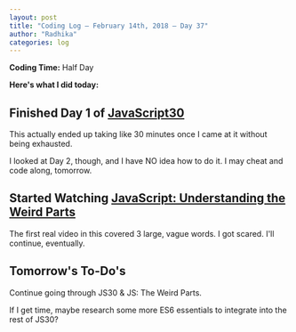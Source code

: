 ```yaml
---
layout: post
title: "Coding Log — February 14th, 2018 — Day 37"
author: "Radhika"
categories: log
---
```


**Coding Time:** Half Day

**Here's what I did today:**

## Finished Day 1 of [JavaScript30](http://github.com/rmorabia/JavaScript30)
This actually ended up taking like 30 minutes once I came at it without being exhausted.

I looked at Day 2, though, and I have NO idea how to do it. I may cheat and code along, tomorrow.

## Started Watching [JavaScript: Understanding the Weird Parts](https://www.udemy.com/understand-javascript/)

The first real video in this covered 3 large, vague words. I got scared. I'll continue, eventually.

## Tomorrow's To-Do's

Continue going through JS30 & JS: The Weird Parts. 

If I get time, maybe research some more ES6 essentials to integrate into the rest of JS30?
